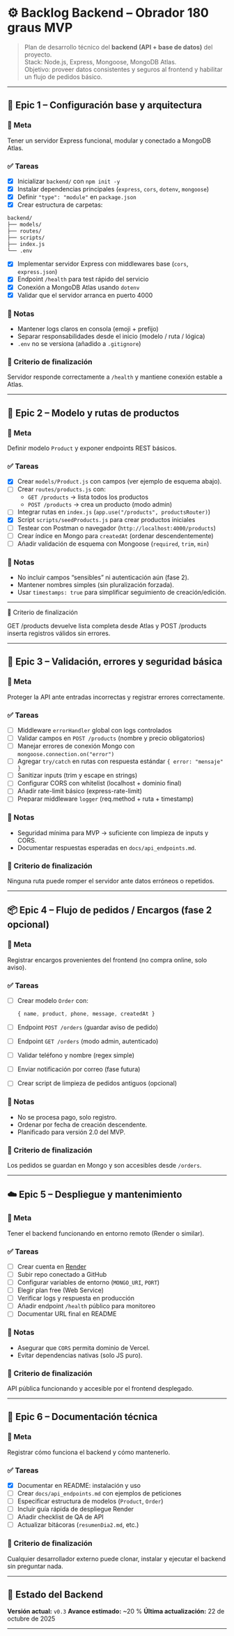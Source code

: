 # ⚙️ Backlog Backend – Obrador 180 graus MVP

> Plan de desarrollo técnico del **backend (API + base de datos)** del proyecto.  
> Stack: Node.js, Express, Mongoose, MongoDB Atlas.  
> Objetivo: proveer datos consistentes y seguros al frontend y habilitar un flujo de pedidos básico.

---

## 🧭 Epic 1 – Configuración base y arquitectura

### 🎯 Meta
Tener un servidor Express funcional, modular y conectado a MongoDB Atlas.

### ✅ Tareas
- [x] Inicializar `backend/` con `npm init -y`
- [x] Instalar dependencias principales (`express`, `cors`, `dotenv`, `mongoose`)
- [x] Definir `"type": "module"` en `package.json`
- [x] Crear estructura de carpetas:
```bash
backend/
├── models/
├── routes/
├── scripts/
├── index.js
└── .env
```
- [x] Implementar servidor Express con middlewares base (`cors`, `express.json`)
- [x] Endpoint `/health` para test rápido del servicio
- [x] Conexión a MongoDB Atlas usando `dotenv`
- [x] Validar que el servidor arranca en puerto 4000

### 🧠 Notas
- Mantener logs claros en consola (emoji + prefijo)
- Separar responsabilidades desde el inicio (modelo / ruta / lógica)
- `.env` no se versiona (añadido a `.gitignore`)

### 🎯 Criterio de finalización
Servidor responde correctamente a `/health` y mantiene conexión estable a Atlas.

---

## 🧩 Epic 2 – Modelo y rutas de productos

### 🎯 Meta
Definir modelo `Product` y exponer endpoints REST básicos.

### ✅ Tareas
- [x] Crear `models/Product.js` con campos (ver ejemplo de esquema abajo).
- [ ] Crear `routes/products.js` con:
  - `GET /products` → lista todos los productos
  - `POST /products` → crea un producto (modo admin)
- [ ] Integrar rutas en `index.js` (`app.use("/products", productsRouter)`)
- [x] Script `scripts/seedProducts.js` para crear productos iniciales
- [ ] Testear con Postman o navegador (`http://localhost:4000/products`)
- [ ] Crear índice en Mongo para `createdAt` (ordenar descendentemente)
- [ ] Añadir validación de esquema con Mongoose (`required`, `trim`, `min`)

### 🧠 Notas
- No incluir campos “sensibles” ni autenticación aún (fase 2).
- Mantener nombres simples (sin pluralización forzada).
- Usar `timestamps: true` para simplificar seguimiento de creación/edición.

---
🎯 Criterio de finalización

GET /products devuelve lista completa desde Atlas
y POST /products inserta registros válidos sin errores.

---

## 🔐 Epic 3 – Validación, errores y seguridad básica

### 🎯 Meta

Proteger la API ante entradas incorrectas y registrar errores correctamente.

### ✅ Tareas

* [ ] Middleware `errorHandler` global con logs controlados
* [ ] Validar campos en `POST /products` (nombre y precio obligatorios)
* [ ] Manejar errores de conexión Mongo con `mongoose.connection.on("error")`
* [ ] Agregar `try/catch` en rutas con respuesta estándar `{ error: "mensaje" }`
* [ ] Sanitizar inputs (trim y escape en strings)
* [ ] Configurar CORS con whitelist (localhost + dominio final)
* [ ] Añadir rate-limit básico (express-rate-limit)
* [ ] Preparar middleware `logger` (req.method + ruta + timestamp)

### 🧠 Notas

* Seguridad mínima para MVP → suficiente con limpieza de inputs y CORS.
* Documentar respuestas esperadas en `docs/api_endpoints.md`.

### 🎯 Criterio de finalización

Ninguna ruta puede romper el servidor ante datos erróneos o repetidos.

---

## 📦 Epic 4 – Flujo de pedidos / Encargos (fase 2 opcional)

### 🎯 Meta

Registrar encargos provenientes del frontend (no compra online, solo aviso).

### ✅ Tareas

* [ ] Crear modelo `Order` con:

  ```js
  { name, product, phone, message, createdAt }
  ```
* [ ] Endpoint `POST /orders` (guardar aviso de pedido)
* [ ] Endpoint `GET /orders` (modo admin, autenticado)
* [ ] Validar teléfono y nombre (regex simple)
* [ ] Enviar notificación por correo (fase futura)
* [ ] Crear script de limpieza de pedidos antiguos (opcional)

### 🧠 Notas

* No se procesa pago, solo registro.
* Ordenar por fecha de creación descendente.
* Planificado para versión 2.0 del MVP.

### 🎯 Criterio de finalización

Los pedidos se guardan en Mongo y son accesibles desde `/orders`.

---

## ☁️ Epic 5 – Despliegue y mantenimiento

### 🎯 Meta

Tener el backend funcionando en entorno remoto (Render o similar).

### ✅ Tareas

* [ ] Crear cuenta en [Render](https://render.com/)
* [ ] Subir repo conectado a GitHub
* [ ] Configurar variables de entorno (`MONGO_URI`, `PORT`)
* [ ] Elegir plan free (Web Service)
* [ ] Verificar logs y respuesta en producción
* [ ] Añadir endpoint `/health` público para monitoreo
* [ ] Documentar URL final en README

### 🧠 Notas

* Asegurar que `CORS` permita dominio de Vercel.
* Evitar dependencias nativas (solo JS puro).

### 🎯 Criterio de finalización

API pública funcionando y accesible por el frontend desplegado.

---

## 🧾 Epic 6 – Documentación técnica

### 🎯 Meta

Registrar cómo funciona el backend y cómo mantenerlo.

### ✅ Tareas

* [x] Documentar en README: instalación y uso
* [ ] Crear `docs/api_endpoints.md` con ejemplos de peticiones
* [ ] Especificar estructura de modelos (`Product`, `Order`)
* [ ] Incluir guía rápida de despliegue Render
* [ ] Añadir checklist de QA de API
* [ ] Actualizar bitácoras (`resumenDia2.md`, etc.)

### 🎯 Criterio de finalización

Cualquier desarrollador externo puede clonar, instalar y ejecutar el backend sin preguntar nada.

---

## 🧱 Estado del Backend

**Versión actual:** `v0.3`
**Avance estimado:** ~20 %
**Última actualización:** 22 de octubre de 2025

---